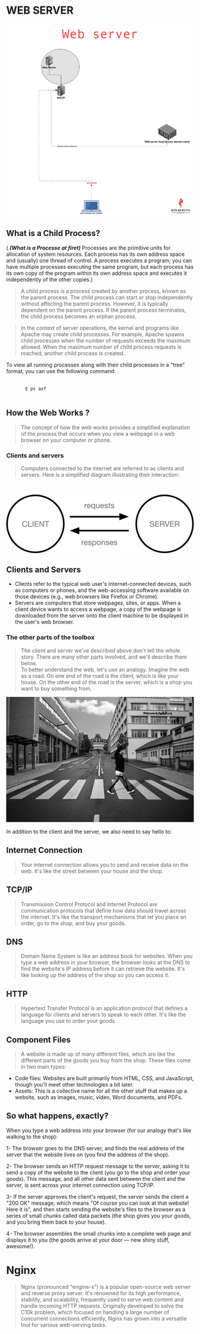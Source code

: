 # WEB SERVER 
![Alt text](image.png)

## What is a Child Process?

( <b>*(What is a Processe at firet)*</b> Processes are the primitive units for allocation of system resources. Each process has its own address space and (usually) one thread of control. A process executes a program; you can have multiple processes executing the same program, but each process has its own copy of the program within its own address space and executes it independently of the other copies.)

>A child process is a process created by another process, known as the parent process. The child process can start or stop independently without affecting the parent process. However, it is typically dependent on the parent process. If the parent process terminates, the child process becomes an orphan process.

>In the context of server operations, the kernel and programs like Apache may create child processes. For example, Apache spawns child processes when the number of requests exceeds the maximum allowed. When the maximum number of child process requests is reached, another child process is created.

To view all running processes along with their child processes in a "tree" format, you can use the following command:

<pre>
    <code>
       $ ps axf
    </code>
</pre>

## How the Web Works ?

>The concept of how the web works provides a simplified explanation of the process that occurs when you view a webpage in a web browser on your computer or phone.

### Clients and servers

>Computers connected to the internet are referred to as clients and servers. Here is a simplified diagram illustrating their interaction: <br>
<br>

![Alt text](image-1.png)

## Clients and Servers

- Clients refer to the typical web user's internet-connected devices, such as computers or phones, and the web-accessing software available on those devices (e.g., web browsers like Firefox or Chrome).
- Servers are computers that store webpages, sites, or apps. When a client device wants to access a webpage, a copy of the webpage is downloaded from the server onto the client machine to be displayed in the user's web browser.

### The other parts of the toolbox

> The client and server we've described above don't tell the whole story. There are many other parts involved, and we'll describe them below.<br>
To better understand the web, let's use an analogy. Imagine the web as a road. On one end of the road is the client, which is like your house. On the other end of the road is the server, which is a shop you want to buy something from.

![Alt text](image-2.png)

In addition to the client and the server, we also need to say hello to:

## Internet Connection
>Your internet connection allows you to send and receive data on the web. It's like the street between your house and the shop.

## TCP/IP
>Transmission Control Protocol and Internet Protocol are communication protocols that define how data should travel across the internet. It's like the transport mechanisms that let you place an order, go to the shop, and buy your goods.

## DNS
>Domain Name System is like an address book for websites. When you type a web address in your browser, the browser looks at the DNS to find the website's IP address before it can retrieve the website. It's like looking up the address of the shop so you can access it.

## HTTP
>Hypertext Transfer Protocol is an application protocol that defines a language for clients and servers to speak to each other. It's like the language you use to order your goods.

## Component Files
>A website is made up of many different files, which are like the different parts of the goods you buy from the shop. These files come in two main types:

- Code files: Websites are built primarily from HTML, CSS, and JavaScript, though you'll meet other technologies a bit later.
- Assets: This is a collective name for all the other stuff that makes up a website, such as images, music, video, Word documents, and PDFs.

## So what happens, exactly?
When you type a web address into your browser (for our analogy that's like walking to the shop):

1- The browser goes to the DNS server, and finds the real address of the server that the website lives on (you find the address of the shop). <br>

2- The browser sends an HTTP request message to the server, asking it to send a copy of the website to the client (you go to the shop and order your goods). This message, and all other data sent between the client and the server, is sent across your internet connection using TCP/IP.<br>

3- If the server approves the client's request, the server sends the client a "200 OK" message, which means "Of course you can look at that website! Here it is", and then starts sending the website's files to the browser as a series of small chunks called data packets (the shop gives you your goods, and you bring them back to your house).<br>

4- The browser assembles the small chunks into a complete web page and displays it to you (the goods arrive at your door — new shiny stuff, awesome!).<br>

# Nginx

>Nginx (pronounced "engine-x") is a popular open-source web server and reverse proxy server. It's renowned for its high performance, stability, and scalability, frequently used to serve web content and handle incoming HTTP requests. Originally developed to solve the C10k problem, which focused on handling a large number of concurrent connections efficiently, Nginx has grown into a versatile tool for various web-serving tasks.